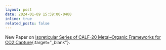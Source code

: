 ```yaml
---
layout: post
date: 2024-01-09 15:59:00-0400
inline: true
related_posts: false
---
```


New Paper on [Isoreticular Series of CALF-20 Metal–Organic Frameworks for CO2 Capture](https://doi.org/10.1021/acsaenm.3c00622){:target="_blank"}.
